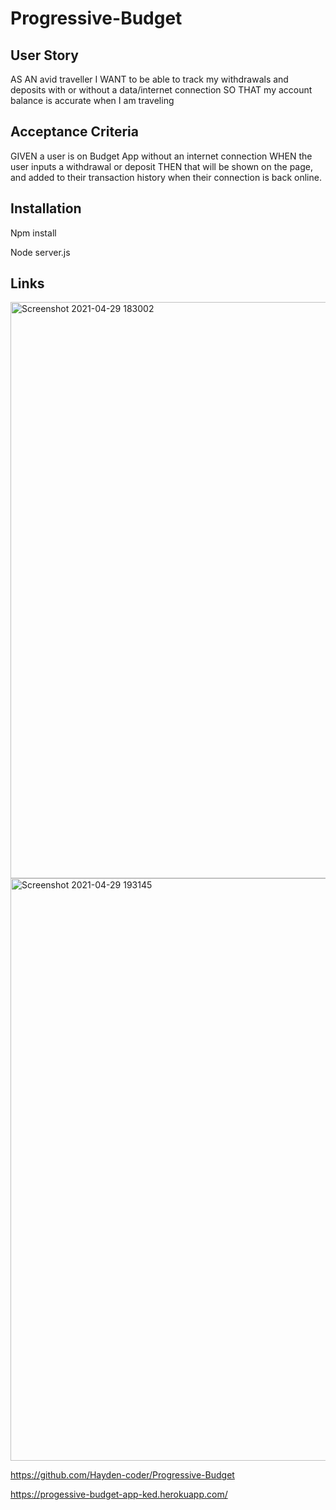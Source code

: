 # Progressive-Budget

## User Story
AS AN avid traveller
I WANT to be able to track my withdrawals and deposits with or without a data/internet connection
SO THAT my account balance is accurate when I am traveling


## Acceptance Criteria
GIVEN a user is on Budget App without an internet connection
WHEN the user inputs a withdrawal or deposit
THEN that will be shown on the page, and added to their transaction history when their connection is back online.

## Installation
Npm install

Node server.js

## Links 

<img width="922" alt="Screenshot 2021-04-29 183002" src="https://user-images.githubusercontent.com/74078719/116641438-9a240980-a921-11eb-9bb6-5464b2fd69c8.png">

<img width="932" alt="Screenshot 2021-04-29 193145" src="https://user-images.githubusercontent.com/74078719/116641522-baec5f00-a921-11eb-8749-0bcf73b0deb9.png">

https://github.com/Hayden-coder/Progressive-Budget

https://progessive-budget-app-ked.herokuapp.com/
